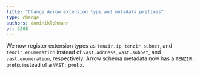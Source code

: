 ```yaml
---
title: "Change Arrow extension type and metadata prefixes"
type: change
authors: dominiklohmann
pr: 3208
---
```


We now register extension types as `tenzir.ip`, `tenzir.subnet`, and
`tenzir.enumeration` instead of `vast.address`, `vast.subnet`, and
`vast.enumeration`, respectively. Arrow schema metadata now has a `TENZIR:`
prefix instead of a `VAST:` prefix.
